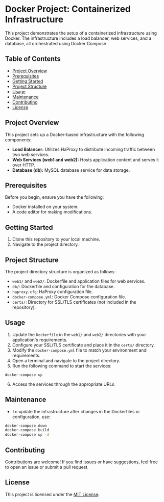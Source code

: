 # Docker Project: Containerized Infrastructure

This project demonstrates the setup of a containerized infrastructure using Docker. The infrastructure includes a load balancer, web services, and a database, all orchestrated using Docker Compose.

## Table of Contents

- [Project Overview](#project-overview)
- [Prerequisites](#prerequisites)
- [Getting Started](#getting-started)
- [Project Structure](#project-structure)
- [Usage](#usage)
- [Maintenance](#maintenance)
- [Contributing](#contributing)
- [License](#license)

## Project Overview

This project sets up a Docker-based infrastructure with the following components:

- **Load Balancer:** Utilizes HaProxy to distribute incoming traffic between two web services.
- **Web Services (web1 and web2):** Hosts application content and serves it over HTTP.
- **Database (db):** MySQL database service for data storage.

## Prerequisites

Before you begin, ensure you have the following:

- Docker installed on your system.
- A code editor for making modifications.

## Getting Started

1. Clone this repository to your local machine.
2. Navigate to the project directory.

## Project Structure

The project directory structure is organized as follows:

- `web1/` and `web2/`: Dockerfile and application files for web services.
- `db/`: Dockerfile and configuration for the database.
- `haproxy.cfg`: HaProxy configuration file.
- `docker-compose.yml`: Docker Compose configuration file.
- `certs/`: Directory for SSL/TLS certificates (not included in the repository).

## Usage

1. Update the `Dockerfile` in the `web1/` and `web2/` directories with your application's requirements.
2. Configure your SSL/TLS certificate and place it in the `certs/` directory.
3. Modify the `docker-compose.yml` file to match your environment and requirements.
4. Open a terminal and navigate to the project directory.
5. Run the following command to start the services:

```bash 
docker-compose up
```

6. Access the services through the appropriate URLs.

## Maintenance

- To update the infrastructure after changes in the Dockerfiles or configuration, use:

```bash
docker-compose down
docker-compose build
docker-compose up -d
```


## Contributing

Contributions are welcome! If you find issues or have suggestions, feel free to open an issue or submit a pull request.

## License

This project is licensed under the [MIT License](LICENSE).
